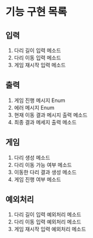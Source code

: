 # 기능 구현 목록
## 입력
1. 다리 길이 입력 메소드
2. 다리 이동 입력 메소드
3. 게임 재시작 입력 메소드

## 출력
1. 게임 진행 메시지 Enum
2. 에러 메시지 Enum
3. 현재 이동 결과 메시지 출력 메소드
4. 최종 결과 메세지 출력 메소드

## 게임
1. 다리 생성 메소드
2. 다리 이동 가능 여부 메소드
3. 이동한 다리 결과 생성 메소드
4. 게임 진행 여부 메소드

## 예외처리
1. 다리 길이 입력 예외처리 메소드
2. 다리 이동 입력 예외처리 메소드
3. 게임 재시작 입력 예외처리 메소드